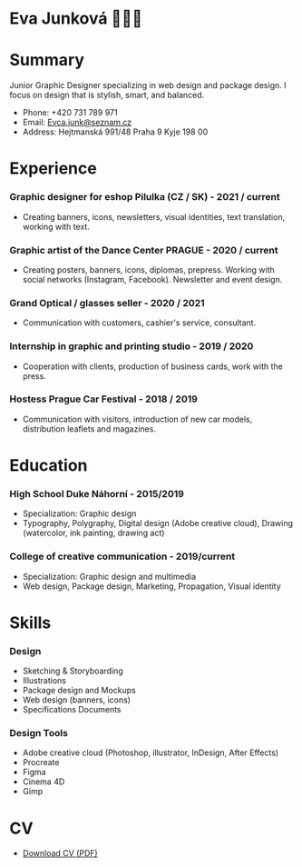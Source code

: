 

# Eva Junková 👩🏽‍💻

# Summary

Junior Graphic Designer specializing in web design and package design. I focus on design that is stylish, smart, and balanced.

- Phone: +420 731 789 971
- Email: Evca.junk@seznam.cz
- Address: Hejtmanská 991/48 Praha 9 Kyje 198 00


# Experience

### Graphic designer for eshop Pilulka (CZ / SK) - 2021 / current

- Creating banners, icons, newsletters, visual identities, text translation, working with text.



### Graphic artist of the Dance Center PRAGUE - 2020 / current

- Creating posters, banners, icons, diplomas, prepress. Working with social networks (Instagram, Facebook). Newsletter and event design.


### Grand Optical / glasses seller - 2020 / 2021

- Communication with customers, cashier's service, consultant. 


### Internship in graphic and printing studio - 2019 / 2020

- Cooperation with clients, production of business cards, work with the press.


### Hostess Prague Car Festival - 2018 / 2019

- Communication with visitors, introduction of new car models, distribution leaflets and magazines.


# Education

### High School Duke Náhorní - 2015/2019
- Specialization: Graphic design
- Typography, Polygraphy, Digital design (Adobe creative cloud), Drawing (watercolor, ink painting, drawing act)

### College of creative communication - 2019/current
- Specialization: Graphic design and multimedia
- Web design, Package design, Marketing, Propagation, Visual identity


# Skills

### Design

- Sketching & Storyboarding
- Illustrations
- Package design and Mockups
- Web design (banners, icons)
- Specifications Documents

### Design Tools

- Adobe creative cloud (Photoshop, illustrator, InDesign, After Effects)
- Procreate
- Figma
- Cinema 4D
- Gimp

# CV
- [Download CV (PDF)](CV-1.pdf)
